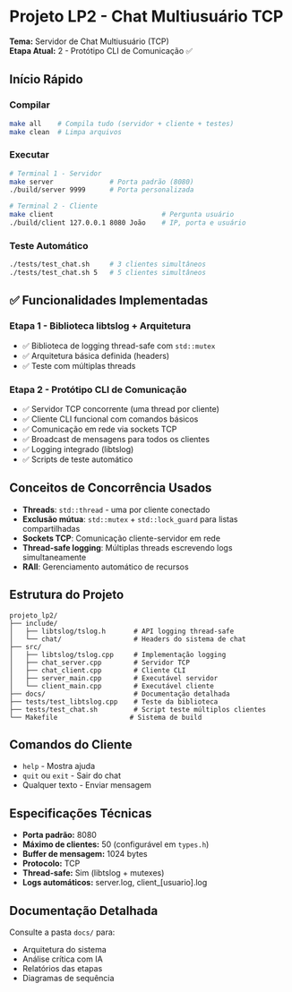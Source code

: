 # Projeto LP2 - Chat Multiusuário TCP

**Tema:** Servidor de Chat Multiusuário (TCP)  
**Etapa Atual:** 2 - Protótipo CLI de Comunicação ✅

## Início Rápido

### Compilar

```bash
make all    # Compila tudo (servidor + cliente + testes)
make clean  # Limpa arquivos
```

### Executar

```bash
# Terminal 1 - Servidor
make server              # Porta padrão (8080)
./build/server 9999      # Porta personalizada

# Terminal 2 - Cliente
make client                           # Pergunta usuário
./build/client 127.0.0.1 8080 João    # IP, porta e usuário
```

### Teste Automático

```bash
./tests/test_chat.sh     # 3 clientes simultâneos
./tests/test_chat.sh 5   # 5 clientes simultâneos
```

## ✅ Funcionalidades Implementadas

### Etapa 1 - Biblioteca libtslog + Arquitetura

- ✅ Biblioteca de logging thread-safe com `std::mutex`
- ✅ Arquitetura básica definida (headers)
- ✅ Teste com múltiplas threads

### Etapa 2 - Protótipo CLI de Comunicação

- ✅ Servidor TCP concorrente (uma thread por cliente)
- ✅ Cliente CLI funcional com comandos básicos
- ✅ Comunicação em rede via sockets TCP
- ✅ Broadcast de mensagens para todos os clientes
- ✅ Logging integrado (libtslog)
- ✅ Scripts de teste automático

## Conceitos de Concorrência Usados

- **Threads**: `std::thread` - uma por cliente conectado
- **Exclusão mútua**: `std::mutex` + `std::lock_guard` para listas compartilhadas
- **Sockets TCP**: Comunicação cliente-servidor em rede
- **Thread-safe logging**: Múltiplas threads escrevendo logs simultaneamente
- **RAII**: Gerenciamento automático de recursos

## Estrutura do Projeto

```
projeto_lp2/
├── include/
│   ├── libtslog/tslog.h       # API logging thread-safe
│   └── chat/                  # Headers do sistema de chat
├── src/
│   ├── libtslog/tslog.cpp     # Implementação logging
│   ├── chat_server.cpp        # Servidor TCP
│   ├── chat_client.cpp        # Cliente CLI
│   ├── server_main.cpp        # Executável servidor
│   └── client_main.cpp        # Executável cliente
├── docs/                      # Documentação detalhada
├── tests/test_libtslog.cpp    # Teste da biblioteca
├── tests/test_chat.sh         # Script teste múltiplos clientes
└── Makefile                  # Sistema de build
```

## Comandos do Cliente

- `help` - Mostra ajuda
- `quit` ou `exit` - Sair do chat
- Qualquer texto - Enviar mensagem

## Especificações Técnicas

- **Porta padrão:** 8080
- **Máximo de clientes:** 50 (configurável em `types.h`)
- **Buffer de mensagem:** 1024 bytes
- **Protocolo:** TCP
- **Thread-safe:** Sim (libtslog + mutexes)
- **Logs automáticos:** server.log, client\_[usuario].log

## Documentação Detalhada

Consulte a pasta `docs/` para:

- Arquitetura do sistema
- Análise crítica com IA
- Relatórios das etapas
- Diagramas de sequência
